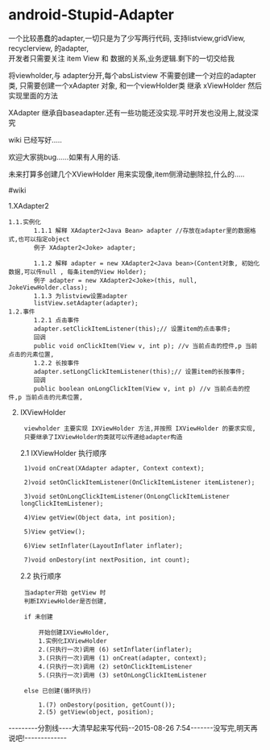 # android-Stupid-Adapter
一个比较愚蠢的adapter,一切只是为了少写两行代码,
支持listview,gridView, recyclerview, 的adapter,  
开发者只需要关注 item View  和 数据的关系,业务逻辑.剩下的一切交给我

将viewholder,与 adapter分开,每个absListview 不需要创建一个对应的adapter 类,
只需要创建一个xAdapter 对象, 和一个viewHolder类 继承 xViewHolder<T> 然后实现里面的方法

XAdapter 继承自baseadapter.还有一些功能还没实现.平时开发也没用上,就没深究


wiki 已经写好.....

欢迎大家挑bug......如果有人用的话.

未来打算多创建几个XViewHolder 用来实现像,item侧滑动删除拉,什么的.....

#wiki


1.XAdapter2

	1.1.实例化 
	       1.1.1 解释 XAdapter2<Java Bean> adapter //存放在adapter里的数据格式,也可以指定object
		   例子 XAdapter2<Joke> adapter;

	       1.1.2 解释 adapter = new XAdapter2<Java bean>(Content对象, 初始化数据,可以传null , 每条item的View Holder);
		   例子 adapter = new XAdapter2<Joke>(this, null, JokeViewHolder.class);
	       1.1.3 为listview设置adapter
		   listView.setAdapter(adapter);
	1.2.事件
	       1.2.1 点击事件
		   adapter.setClickItemListener(this);// 设置item的点击事件;
		   回调
		   public void onClickItem(View v, int p); //v 当前点击的控件,p 当前点击的元素位置,
	       1.2.2 长按事件
		   adapter.setLongClickItemListener(this);// 设置item的长按事件;
		   回调
		   public boolean onLongClickItem(View v, int p) //v 当前点击的控件,p 当前点击的元素位置,

2. IXViewHolder 

		viewholder 主要实现 IXViewHolder 方法,并按照 IXViewHolder 的要求实现,
		只要继承了IXViewHolder的类就可以传递给adapter构造

	2.1 IXViewHolder 执行顺序
	 
		1)void onCreat(XAdapter adapter, Context context);

		2)void setOnClickItemListener(OnClickItemListener itemListener);

		3)void setOnLongClickItemListener(OnLongClickItemListener longClickItemListener);

		4)View getView(Object data, int position);

		5)View getView();

		6)View setInflater(LayoutInflater inflater);

		7)void onDestory(int nextPosition, int count);
	2.2 执行顺序

		当adapter开始 getView 时
		判断IXViewHolder是否创建,
		
		if 未创建
		
			开始创建IXViewHolder,
			1.实例化IXViewHolder
			2.(只执行一次)调用 (6) setInflater(inflater);
			3.(只执行一次)调用 (1) onCreat(adapter, context);
			4.(只执行一次)调用 (2) setOnClickItemListener
			5.(只执行一次)调用 (3) setOnLongClickItemListener
		
		else 已创建(循环执行)
			
			1.(7) onDestory(position, getCount());
			2.(5) getView(object, position);



---------分割线----大清早起来写代码--2015-08-26 7:54-------没写完,明天再说吧!-------------
